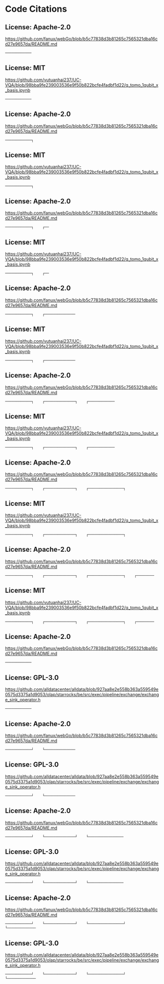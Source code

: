 # Code Citations

## License: Apache-2.0
https://github.com/fanux/webGo/blob/b5c77838d3b81265c7565321dba16cd27e9657da/README.md

```
────────────
```


## License: MIT
https://github.com/vutuanhai237/UC-VQA/blob/98bba9fe239003536e9f50b822bcfe4fadbf1d22/q_tomo_1qubit_x_basis.ipynb

```
────────────
```


## License: Apache-2.0
https://github.com/fanux/webGo/blob/b5c77838d3b81265c7565321dba16cd27e9657da/README.md

```
────────────┐    
```


## License: MIT
https://github.com/vutuanhai237/UC-VQA/blob/98bba9fe239003536e9f50b822bcfe4fadbf1d22/q_tomo_1qubit_x_basis.ipynb

```
────────────┐    
```


## License: Apache-2.0
https://github.com/fanux/webGo/blob/b5c77838d3b81265c7565321dba16cd27e9657da/README.md

```
────────────┐    ┌──
```


## License: MIT
https://github.com/vutuanhai237/UC-VQA/blob/98bba9fe239003536e9f50b822bcfe4fadbf1d22/q_tomo_1qubit_x_basis.ipynb

```
────────────┐    ┌──
```


## License: Apache-2.0
https://github.com/fanux/webGo/blob/b5c77838d3b81265c7565321dba16cd27e9657da/README.md

```
────────────┐    ┌──────────────
```


## License: MIT
https://github.com/vutuanhai237/UC-VQA/blob/98bba9fe239003536e9f50b822bcfe4fadbf1d22/q_tomo_1qubit_x_basis.ipynb

```
────────────┐    ┌──────────────
```


## License: Apache-2.0
https://github.com/fanux/webGo/blob/b5c77838d3b81265c7565321dba16cd27e9657da/README.md

```
────────────┐    ┌──────────────┐    ┌────────────
```


## License: MIT
https://github.com/vutuanhai237/UC-VQA/blob/98bba9fe239003536e9f50b822bcfe4fadbf1d22/q_tomo_1qubit_x_basis.ipynb

```
────────────┐    ┌──────────────┐    ┌────────────
```


## License: Apache-2.0
https://github.com/fanux/webGo/blob/b5c77838d3b81265c7565321dba16cd27e9657da/README.md

```
────────────┐    ┌──────────────┐    ┌────────────────┐    
```


## License: MIT
https://github.com/vutuanhai237/UC-VQA/blob/98bba9fe239003536e9f50b822bcfe4fadbf1d22/q_tomo_1qubit_x_basis.ipynb

```
────────────┐    ┌──────────────┐    ┌────────────────┐    
```


## License: Apache-2.0
https://github.com/fanux/webGo/blob/b5c77838d3b81265c7565321dba16cd27e9657da/README.md

```
────────────┐    ┌──────────────┐    ┌────────────────┐    ┌────────
```


## License: MIT
https://github.com/vutuanhai237/UC-VQA/blob/98bba9fe239003536e9f50b822bcfe4fadbf1d22/q_tomo_1qubit_x_basis.ipynb

```
────────────┐    ┌──────────────┐    ┌────────────────┐    ┌────────
```


## License: Apache-2.0
https://github.com/fanux/webGo/blob/b5c77838d3b81265c7565321dba16cd27e9657da/README.md

```
────────────
```


## License: GPL-3.0
https://github.com/alldatacenter/alldata/blob/927aa8e2e558b363a559549e0575d3375a1d9053/olap/starrocks/be/src/exec/pipeline/exchange/exchange_sink_operator.h

```
────────────
```


## License: Apache-2.0
https://github.com/fanux/webGo/blob/b5c77838d3b81265c7565321dba16cd27e9657da/README.md

```
────────────┘    └──────────────
```


## License: GPL-3.0
https://github.com/alldatacenter/alldata/blob/927aa8e2e558b363a559549e0575d3375a1d9053/olap/starrocks/be/src/exec/pipeline/exchange/exchange_sink_operator.h

```
────────────┘    └──────────────
```


## License: Apache-2.0
https://github.com/fanux/webGo/blob/b5c77838d3b81265c7565321dba16cd27e9657da/README.md

```
────────────┘    └──────────────┘    └────────────────
```


## License: GPL-3.0
https://github.com/alldatacenter/alldata/blob/927aa8e2e558b363a559549e0575d3375a1d9053/olap/starrocks/be/src/exec/pipeline/exchange/exchange_sink_operator.h

```
────────────┘    └──────────────┘    └────────────────
```


## License: Apache-2.0
https://github.com/fanux/webGo/blob/b5c77838d3b81265c7565321dba16cd27e9657da/README.md

```
────────────┘    └──────────────┘    └────────────────┘    └─────────────
```


## License: GPL-3.0
https://github.com/alldatacenter/alldata/blob/927aa8e2e558b363a559549e0575d3375a1d9053/olap/starrocks/be/src/exec/pipeline/exchange/exchange_sink_operator.h

```
────────────┘    └──────────────┘    └────────────────┘    └─────────────
```

